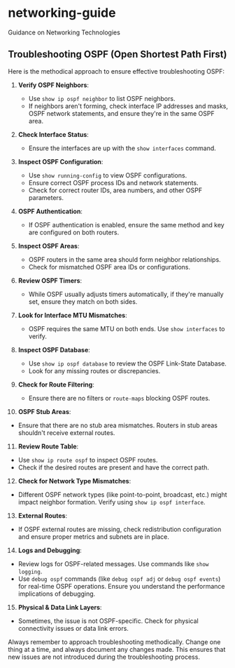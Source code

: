 # networking-guide
Guidance on Networking Technologies

## Troubleshooting OSPF (Open Shortest Path First) 
Here is the methodical approach to ensure effective troubleshooting OSPF:

1. **Verify OSPF Neighbors**:
   - Use `show ip ospf neighbor` to list OSPF neighbors.
   - If neighbors aren't forming, check interface IP addresses and masks, OSPF network statements, and ensure they're in the same OSPF area.

2. **Check Interface Status**:
   - Ensure the interfaces are up with the `show interfaces` command.

3. **Inspect OSPF Configuration**:
   - Use `show running-config` to view OSPF configurations. 
   - Ensure correct OSPF process IDs and network statements.
   - Check for correct router IDs, area numbers, and other OSPF parameters.

4. **OSPF Authentication**:
   - If OSPF authentication is enabled, ensure the same method and key are configured on both routers.

5. **Inspect OSPF Areas**:
   - OSPF routers in the same area should form neighbor relationships. 
   - Check for mismatched OSPF area IDs or configurations.

6. **Review OSPF Timers**:
   - While OSPF usually adjusts timers automatically, if they're manually set, ensure they match on both sides.

7. **Look for Interface MTU Mismatches**:
   - OSPF requires the same MTU on both ends. Use `show interfaces` to verify.

8. **Inspect OSPF Database**:
   - Use `show ip ospf database` to review the OSPF Link-State Database.
   - Look for any missing routes or discrepancies.

9. **Check for Route Filtering**:
   - Ensure there are no filters or `route-maps` blocking OSPF routes.

10. **OSPF Stub Areas**:
   - Ensure that there are no stub area mismatches. Routers in stub areas shouldn't receive external routes.

11. **Review Route Table**:
   - Use `show ip route ospf` to inspect OSPF routes. 
   - Check if the desired routes are present and have the correct path.

12. **Check for Network Type Mismatches**:
   - Different OSPF network types (like point-to-point, broadcast, etc.) might impact neighbor formation. Verify using `show ip ospf interface`.

13. **External Routes**:
   - If OSPF external routes are missing, check redistribution configuration and ensure proper metrics and subnets are in place.

14. **Logs and Debugging**:
   - Review logs for OSPF-related messages. Use commands like `show logging`.
   - Use `debug ospf` commands (like `debug ospf adj` or `debug ospf events`) for real-time OSPF operations. Ensure you understand the performance implications of debugging.

15. **Physical & Data Link Layers**:
   - Sometimes, the issue is not OSPF-specific. Check for physical connectivity issues or data link errors.

Always remember to approach troubleshooting methodically. Change one thing at a time, and always document any changes made. This ensures that new issues are not introduced during the troubleshooting process.
